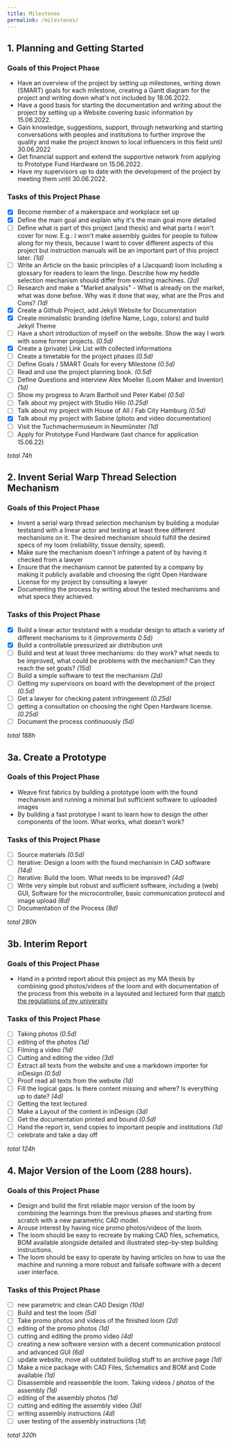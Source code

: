 ```yaml
---
title: Milestones
permalink: /milestones/
---
```


## 1. Planning and Getting Started

### Goals of this Project Phase

* Have an overview of the project by setting up milestones, writing down (SMART) goals for each milestone, creating a Gantt diagram for the project and writing down what's not included by 18.06.2022.
* Have a good basis for starting the documentation and writing about the project by setting up a Website covering basic information by 15.06.2022.
* Gain knowledge, suggestions, support, through networking and starting conversations with peoples and institutions to further improve the quality and make the project known to local influencers in this field until 30.06.2022
* Get financial support and extend the supportive network from applying to Prototype Fund Hardware on 15.06.2022.
* Have my supervisors up to date with the development of the project by meeting them until 30.06.2022.

### Tasks of this Project Phase

- [X] Become member of a makerspace and workplace set up
- [X] Define the main goal and explain why it's the main goal more detailed 
- [ ] Define what is part of this project (and thesis) and what parts I won't cover for now.
E.g.: I won't make assembly guides for people to follow along for my thesis, because I want to cover different aspects of this project but instruction manuals will be an important part of this project later. *(1d)*
- [ ] Write an Article on the basic principles of a (Jacquard) loom including a glossary for readers to learn the lingo. Describe how my heddle selection mechanism should differ from existing machines. *(2d)*
- [ ] Research and make a "Market analysis" - What is already on the market, what was done before. Why was it done that way, what are the Pros and Cons? *(1d)*
- [x] Create a Github Project, add Jekyll Website for Documentation
- [x] Create minimalistic branding (define Name, Logo, colors) and build Jekyll Theme
- [ ] Have a short introduction of myself on the website. Show the way I work with some former projects. *(0.5d)*
- [X] Create a (private) Link List with collected informations
- [ ] Create a timetable for the project phases *(0.5d)*
- [ ] Define Goals / SMART Goals for every Milestone *(0.5d)*
- [ ] Read and use the project planning book. *(0.5d)*
- [ ] Define Questions and interview Alex Moeller (Loom Maker and Inventor) *(1d)*
- [ ] Show my progress to Aram Bartholl und Peter Kabel *(0.5d)*
- [ ] Talk about my project with Studio Hilo *(0.25d)*
- [ ] Talk about my project with House of All / Fab City Hamburg *(0.5d)*
- [X] Talk about my project with Sabine (photo and video documentation)
- [ ] Visit the Tuchmachermuseum in Neumünster *(1d)*
- [ ] Apply for Prototype Fund Hardware (last chance for application 15.06.22)

*total 74h*

## 2. Invent Serial Warp Thread Selection Mechanism

### Goals of this Project Phase

* Invent a serial warp thread selection mechanism by building a modular teststand with a linear actor and testing at least three different mechanisms on it. The desired mechanism should fulfill the desired specs of my loom (reliability, tissue density, speed).
* Make sure the mechanism doesn't infringe a patent of by having it checked from a lawyer
* Ensure that the mechanism cannot be patented by a company by making it publicly available and choosing the right Open Hardware License for my project by consulting a lawyer
* Documenting the process by writing about the tested mechanisms and what specs they achieved.

### Tasks of this Project Phase

- [X] Build a linear actor teststand with a modular design to attach a variety of different mechanisms to it *(improvements 0.5d)*
- [X] Build a controllable pressurized air distribution unit
- [ ] Build and test at least three mechanisms: do they work? what needs to be improved, what could be problems with the mechanism? Can they reach the set goals? *(15d)*
- [ ] Build a simple software to test the mechanism *(2d)*
- [ ] Getting my supervisors on board with the development of the project *(0.5d)*
- [ ] Get a lawyer for checking patent infringement *(0.25d)*
- [ ] getting a consultation on choosing the right Open Hardware license. *(0.25d)*
- [ ] Document the process continuously *(5d)*

*total 188h*

## 3a. Create a Prototype

### Goals of this Project Phase

* Weave first fabrics by building a prototype loom with the found mechanism and running a minimal but sufficient software to uploaded images
* By building a fast prototype I want to learn how to design the other components of the loom. What works, what doesn't work?

### Tasks of this Project Phase
- [ ] Source materials *(0.5d)*
- [ ] Iterative: Design a loom with the found mechanism in CAD software *(14d)*
- [ ] Iterative: Build the loom. What needs to be improved? *(4d)*
- [ ] Write very simple but robust and sufficient software, including a (web) GUI, Software for the microcontroller, basic communication protocol and image upload *(6d)*
- [ ] Documentation of the Process *(8d)*

*total 280h*

## 3b. Interim Report

### Goals of this Project Phase

* Hand in a printed report about this project as my MA thesis by combining good photos/videos of the loom and with documentation of the process from this website in a layouted and lectured form that [match the regulations of my university](https://www.haw-hamburg.de/fileadmin/DMI-D/PDF/Abschlussarbeiten/Thesis_Richtlinien_BA_MA_210706.pdf)

### Tasks of this Project Phase

- [ ] Taking photos *(0.5d)*
- [ ] editing of the photos *(1d)*
- [ ] Filming a video *(1d)*
- [ ] Cutting and editing the video *(3d)*
- [ ] Extract all texts from the website and use a markdown importer for inDesign *(0.5d)*
- [ ] Proof read all texts from the website *(1d)* 
- [ ] Fill the logical gaps. Is there content missing and where? Is everything up to date? *(4d)*
- [ ] Getting the text lectured
- [ ] Make a Layout of the content in inDesign *(3d)*
- [ ] Get the documentation printed and bound *(0.5d)*
- [ ] Hand the report in, send copies to important people and institutions *(1d)*
- [ ] celebrate and take a day off

*total 124h*

## 4. Major Version of the Loom (288 hours).

### Goals of this Project Phase

* Design and build the first reliable major version of the loom by combining the learnings from the previous phases and starting from scratch with a new parametric CAD model.
* Arouse interest by having nice promo photos/videos of the loom.
* The loom should be easy to recreate by making CAD files, schematics, BOM available alongside detailed and illustrated step-by-step building instructions.
* The loom should be easy to operate by having articles on how to use the machine and running a more robust and failsafe software with a decent user interface.

### Tasks of this Project Phase
- [ ] new parametric and clean CAD Design *(10d)*
- [ ] Build and test the loom *(5d)*
- [ ] Take promo photos and videos of the finished loom *(2d)*
- [ ] editing of the promo photos *(1d)*
- [ ] cutting and editing the promo video *(4d)*
- [ ] creating a new software version with a decent communication protocol and advanced GUI *(6d)*
- [ ] update website, move all outdated buildlog stuff to an archive page *(1d)*
- [ ] Make a nice package with CAD Files, Schematics and BOM and Code available *(1d)*
- [ ] Disassemble and reassemble the loom. Taking videos / photos of the assembly *(1d)*
- [ ] editing of the assembly photos *(1d)*
- [ ] cutting and editing the assembly video *(3d)*
- [ ] writing assembly instructions *(4d)*
- [ ] user testing of the assembly instructions (*1d*)

*total 320h*
